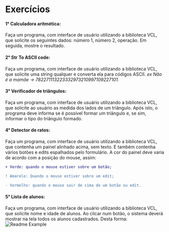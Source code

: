 # Exercícios
#### 1° Calculadora aritmética: 
Faça um programa, com interface de usuário utilizando a biblioteca VCL, que solicite os seguintes dados: número 1, número 2, operação.  Em seguida,  mostre o resultado.

#### 2° Str To ASCII code: 
Faça um programa, com interface de usuário utilizando a biblioteca VCL, que solicite uma string qualquer e converta ela para códigos ASCII. 
_ex Não é a mamãe → 782271113223332973210997109227101._

#### 3° Verificador de triângulos: 
Faça um programa, com interface de usuário utilizando a biblioteca VCL, que solicite ao usuário as medida dos lados de um triângulo. Após isto, o programa deve informa se é possível formar um triângulo e, se sim, informar o tipo do triângulo formado.

#### 4° Detector de ratos: 
Faça um programa, com interface de usuário utilizando a biblioteca VCL, que contenha um painel alinhado acima, sem texto. E também contenha vários botões e edits espalhados pelo formulário. A cor do painel deve varia de acordo com a posição do mouse, assim:

```diff
+ Verde: quando o mouse estiver sobre um botão;

! Amarelo: Quando o mouse estiver sobre um edit;

- Vermelho: quando o mouse sair de cima de um botão ou edit.
```

#### 5° Lista de alunos: 
Faça um programa, com interface de usuário utilizando a biblioteca VCL, que solicite nome e idade de alunos. Ao clicar num botão, o sistema deverá mostrar na tela todos os alunos cadastrados. Desta forma:
![Readme Example](https://user-images.githubusercontent.com/45950068/115099122-46b9c080-9f0a-11eb-8ee3-5d9575fbccb0.png)
